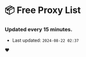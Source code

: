 # :package: Free Proxy List
### Updated every 15 minutes.

- Last updated: `2024-08-22 02:37`

:heart:
